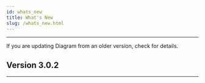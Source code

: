 ```yaml
---
id: whats_new
title: What's New
slug: /whats_new.html
---
```

----------------------
If you are updating Diagram from an older version, check for details.

## Version 3.0.2
------------------
